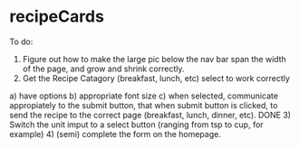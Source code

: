 # recipeCards

To do:
1) Figure out how to make the large pic below the nav bar span the width of the page, and grow and shrink correctly.
2) Get the Recipe Catagory (breakfast, lunch, etc) select to work correctly
  
  a) have options
  b) appropriate font size
  c) when selected, communicate appropiately to the submit button, that when submit button is clicked, to send the recipe to the correct page (breakfast, lunch, dinner, etc).
DONE 3) Switch the unit imput to a select button (ranging from tsp to cup, for example)
4) (semi) complete the form on the homepage. 

